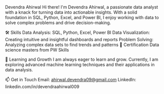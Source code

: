 Devendra Ahirwal
Hi there! I'm Devendra Ahirwal, a passionate data analyst with a knack for turning data into actionable insights. With a solid foundation in SQL, Python, Excel, and Power BI, 
I enjoy working with data to solve complex problems and drive decision-making.

🛠️ Skills
Data Analysis: SQL, Python, Excel, Power BI
Data Visualization: Creating intuitive and insightful dashboards and reports
Problem Solving: Analyzing complex data sets to find trends and patterns
📜 Certification
Data science masters from PW Skills

🌱 Learning and Growth
I am always eager to learn and grow. Currently, I am exploring advanced machine learning techniques and their applications in data analysis.

📫 Get in Touch
Email: ahirwal.devendra09@gmail.com
LinkedIn:  linkedin.com/in/devendraahirwal009

